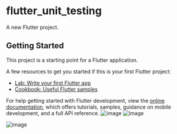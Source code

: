 # flutter_unit_testing

A new Flutter project.

## Getting Started

This project is a starting point for a Flutter application.

A few resources to get you started if this is your first Flutter project:

- [Lab: Write your first Flutter app](https://docs.flutter.dev/get-started/codelab)
- [Cookbook: Useful Flutter samples](https://docs.flutter.dev/cookbook)

For help getting started with Flutter development, view the
[online documentation](https://docs.flutter.dev/), which offers tutorials,
samples, guidance on mobile development, and a full API reference.
![image](https://user-images.githubusercontent.com/84958454/192304539-859141a6-14f0-4b1b-a9c1-ea414753267b.png)
![image](https://user-images.githubusercontent.com/84958454/192304595-314b7a92-82a2-466e-ace3-522ff45a732b.png)

![image](https://user-images.githubusercontent.com/84958454/192304463-922ed605-6eab-4af8-9b99-7525de3fb97f.png)

